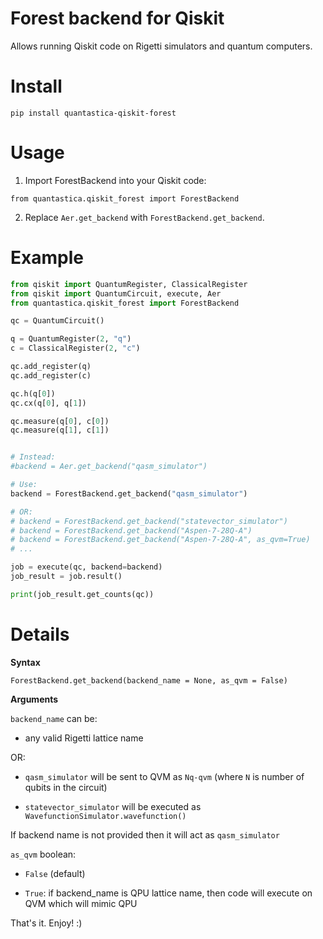 # Forest backend for Qiskit

Allows running Qiskit code on Rigetti simulators and quantum computers.


# Install

```
pip install quantastica-qiskit-forest
```

# Usage

1. Import ForestBackend into your Qiskit code:

```
from quantastica.qiskit_forest import ForestBackend
```

2. Replace `Aer.get_backend` with `ForestBackend.get_backend`.

# Example

```python
from qiskit import QuantumRegister, ClassicalRegister
from qiskit import QuantumCircuit, execute, Aer
from quantastica.qiskit_forest import ForestBackend

qc = QuantumCircuit()

q = QuantumRegister(2, "q")
c = ClassicalRegister(2, "c")

qc.add_register(q)
qc.add_register(c)

qc.h(q[0])
qc.cx(q[0], q[1])

qc.measure(q[0], c[0])
qc.measure(q[1], c[1])


# Instead:
#backend = Aer.get_backend("qasm_simulator")

# Use:
backend = ForestBackend.get_backend("qasm_simulator")

# OR:
# backend = ForestBackend.get_backend("statevector_simulator")
# backend = ForestBackend.get_backend("Aspen-7-28Q-A")
# backend = ForestBackend.get_backend("Aspen-7-28Q-A", as_qvm=True)
# ...

job = execute(qc, backend=backend)
job_result = job.result()

print(job_result.get_counts(qc))

```


# Details

**Syntax**

`ForestBackend.get_backend(backend_name = None, as_qvm = False)`


**Arguments**

`backend_name` can be:

- any valid Rigetti lattice name

OR:

- `qasm_simulator` will be sent to QVM as `Nq-qvm` (where `N` is number of qubits in the circuit)

- `statevector_simulator` will be executed as `WavefunctionSimulator.wavefunction()`

If backend name is not provided then it will act as `qasm_simulator`

`as_qvm` boolean:

- `False` (default)

- `True`: if backend_name is QPU lattice name, then code will execute on QVM which will mimic QPU


That's it. Enjoy! :)
